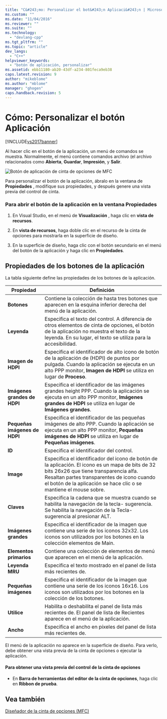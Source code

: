 ```yaml
---
title: "C&#243;mo: Personalizar el bot&#243;n Aplicaci&#243;n | Microsoft Docs"
ms.custom: ""
ms.date: "11/04/2016"
ms.reviewer: ""
ms.suite: ""
ms.technology: 
  - "devlang-cpp"
ms.tgt_pltfrm: ""
ms.topic: "article"
dev_langs: 
  - "C++"
helpviewer_keywords: 
  - "botón de aplicación, personalizar"
ms.assetid: ebb11180-ab20-43df-a234-801feca9eb38
caps.latest.revision: 9
author: "mikeblome"
ms.author: "mblome"
manager: "ghogen"
caps.handback.revision: 5
---
```

# C&#243;mo: Personalizar el bot&#243;n Aplicaci&#243;n
[!INCLUDE[vs2017banner](../assembler/inline/includes/vs2017banner.md)]

Al hacer clic en el botón de la aplicación, un menú de comandos se muestra.  Normalmente, el menú contiene comandos archivo \(el archivo relacionados como **Abierta**, **Guardar**, **Impresión**, y **Salir**.  
  
 ![Botón de aplicación de cinta de opciones de MFC](../mfc/media/application_button.png "Application\_Button")  
  
 Para personalizar el botón de la aplicación, ábralo en la ventana de **Propiedades** , modifique sus propiedades, y después genere una vista previa del control de cinta.  
  
### Para abrir el botón de la aplicación en la ventana Propiedades  
  
1.  En Visual Studio, en el menú de **Visualización** , haga clic en **vista de recursos**.  
  
2.  En **vista de recursos**, haga doble clic en el recurso de la cinta de opciones para mostrarla en la superficie de diseño.  
  
3.  En la superficie de diseño, haga clic con el botón secundario en el menú del botón de la aplicación y haga clic en **Propiedades**.  
  
## Propiedades de los botones de la aplicación  
 La tabla siguiente define las propiedades de los botones de la aplicación.  
  
|Propiedad|Definición|  
|---------------|----------------|  
|**Botones**|Contiene la colección de hasta tres botones que aparecen en la esquina inferior derecha del menú de la aplicación.|  
|**Leyenda**|Especifica el texto del control.  A diferencia de otros elementos de cinta de opciones, el botón de la aplicación no muestra el texto de la leyenda.  En su lugar, el texto se utiliza para la accesibilidad.|  
|**Imagen de HDPI**|Especifica el identificador de alto icono de botón de la aplicación de \(HDPI\) de puntos por pulgada.  Cuando la aplicación se ejecuta en un alto PPP monitor, **Imagen de HDPI** se utiliza en lugar de **Proceso**.|  
|**Imágenes grandes de HDPI**|Especifica el identificador de las imágenes grandes height PPP.  Cuando la aplicación se ejecuta en un alto PPP monitor, **Imágenes grandes de HDPI** se utiliza en lugar de **Imágenes grandes**.|  
|**Pequeñas imágenes de HDPI**|Especifica el identificador de las pequeñas imágenes de alto PPP.  Cuando la aplicación se ejecuta en un alto PPP monitor, **Pequeñas imágenes de HDPI** se utiliza en lugar de **Pequeñas imágenes**.|  
|**ID**|Especifica el identificador del control.|  
|**Image**|Especifica el identificador del icono de botón de la aplicación.  El icono es un mapa de bits de 32 bits 26x26 que tiene transparencia alfa.  Resaltan partes transparentes de icono cuando el botón de la aplicación se hace clic o se mantiene el mouse sobre.|  
|**Claves**|Especifica la cadena que se muestra cuando se habilita la navegación de la tecla\- sugerencia.  Se habilita la navegación de la Tecla\- sugerencia al presionar ALT.|  
|**Imágenes grandes**|Especifica el identificador de la imagen que contiene una serie de los iconos 32x32.  Los iconos son utilizados por los botones en la colección elementos de Main.|  
|**Elementos primarios**|Contiene una colección de elementos de menú que aparecen en el menú de la aplicación.|  
|**Leyenda MRU**|Especifica el texto mostrado en el panel de lista más recientes de.|  
|**Pequeñas imágenes**|Especifica el identificador de la imagen que contiene una serie de los iconos 16x16.  Los iconos son utilizados por los botones en la colección de los botones.|  
|**Utilice**|Habilita o deshabilita el panel de lista más recientes de.  El panel de lista de Recientes aparece en el menú de la aplicación.|  
|**Ancho**|Especifica el ancho en píxeles del panel de lista más recientes de.|  
  
 El menú de la aplicación no aparece en la superficie de diseño.  Para verlo, debe obtener una vista previa de la cinta de opciones o ejecutar la aplicación.  
  
#### Para obtener una vista previa del control de la cinta de opciones  
  
-   En **Barra de herramientas del editor de la cinta de opciones**, haga clic en **Ribbon de prueba**.  
  
## Vea también  
 [Diseñador de la cinta de opciones \(MFC\)](../mfc/ribbon-designer-mfc.md)